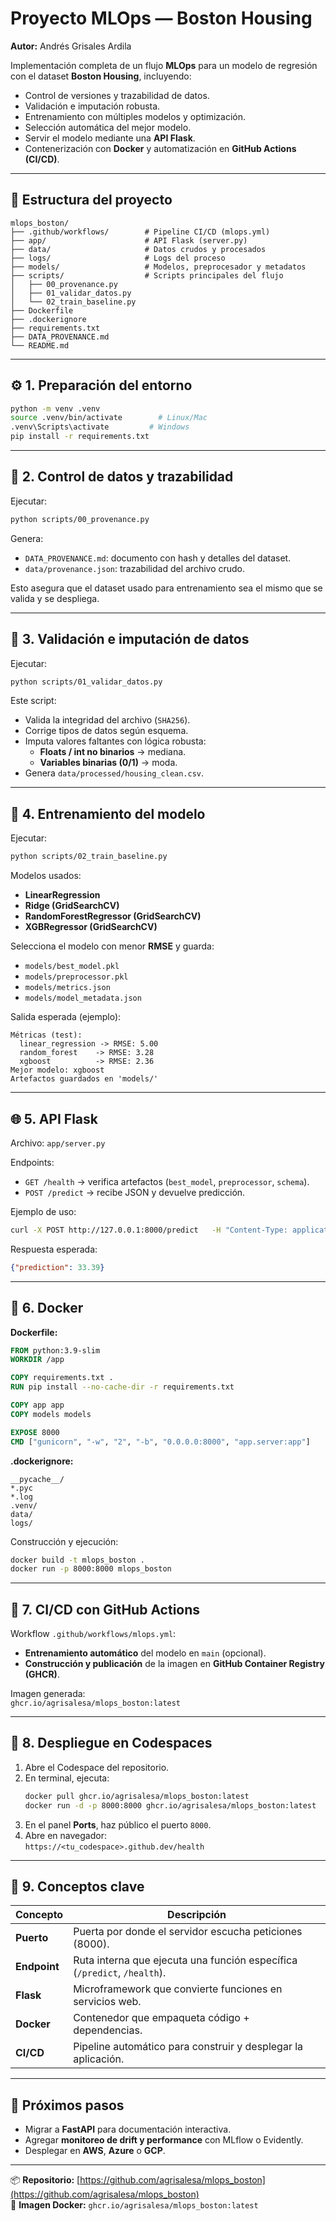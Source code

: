 # Proyecto MLOps — Boston Housing

**Autor:** Andrés Grisales Ardila

Implementación completa de un flujo **MLOps** para un modelo de regresión con el dataset **Boston Housing**, incluyendo:
- Control de versiones y trazabilidad de datos.
- Validación e imputación robusta.
- Entrenamiento con múltiples modelos y optimización.
- Selección automática del mejor modelo.
- Servir el modelo mediante una **API Flask**.
- Contenerización con **Docker** y automatización en **GitHub Actions (CI/CD)**.

---

## 📁 Estructura del proyecto

```
mlops_boston/
├── .github/workflows/        # Pipeline CI/CD (mlops.yml)
├── app/                      # API Flask (server.py)
├── data/                     # Datos crudos y procesados
├── logs/                     # Logs del proceso
├── models/                   # Modelos, preprocesador y metadatos
├── scripts/                  # Scripts principales del flujo
│   ├── 00_provenance.py
│   ├── 01_validar_datos.py
│   └── 02_train_baseline.py
├── Dockerfile
├── .dockerignore
├── requirements.txt
├── DATA_PROVENANCE.md
└── README.md
```

---

## ⚙️ 1. Preparación del entorno

```bash
python -m venv .venv
source .venv/bin/activate        # Linux/Mac
.venv\Scripts\activate         # Windows
pip install -r requirements.txt
```

---

## 🧩 2. Control de datos y trazabilidad

Ejecutar:
```bash
python scripts/00_provenance.py
```

Genera:
- `DATA_PROVENANCE.md`: documento con hash y detalles del dataset.  
- `data/provenance.json`: trazabilidad del archivo crudo.

Esto asegura que el dataset usado para entrenamiento sea el mismo que se valida y se despliega.

---

## 🧼 3. Validación e imputación de datos

Ejecutar:
```bash
python scripts/01_validar_datos.py
```

Este script:
- Valida la integridad del archivo (`SHA256`).
- Corrige tipos de datos según esquema.
- Imputa valores faltantes con lógica robusta:
  - **Floats / int no binarios** → mediana.
  - **Variables binarias (0/1)** → moda.
- Genera `data/processed/housing_clean.csv`.

---

## 🤖 4. Entrenamiento del modelo

Ejecutar:
```bash
python scripts/02_train_baseline.py
```

Modelos usados:
- **LinearRegression**
- **Ridge (GridSearchCV)**
- **RandomForestRegressor (GridSearchCV)**
- **XGBRegressor (GridSearchCV)**

Selecciona el modelo con menor **RMSE** y guarda:
- `models/best_model.pkl`
- `models/preprocessor.pkl`
- `models/metrics.json`
- `models/model_metadata.json`

Salida esperada (ejemplo):
```
Métricas (test):
  linear_regression -> RMSE: 5.00
  random_forest    -> RMSE: 3.28
  xgboost          -> RMSE: 2.36
Mejor modelo: xgboost
Artefactos guardados en 'models/'
```

---

## 🌐 5. API Flask

Archivo: `app/server.py`

Endpoints:
- `GET /health` → verifica artefactos (`best_model`, `preprocessor`, `schema`).
- `POST /predict` → recibe JSON y devuelve predicción.

Ejemplo de uso:

```bash
curl -X POST http://127.0.0.1:8000/predict   -H "Content-Type: application/json"   -d '{"CRIM":0.1,"ZN":18,"INDUS":2.31,"CHAS":0,"NOX":0.538,"RM":6.575,"AGE":65.2,"DIS":4.09,"RAD":1,"TAX":296,"PTRATIO":15.3,"B":396.9,"LSTAT":4.98}'
```

Respuesta esperada:
```json
{"prediction": 33.39}
```

---

## 🐳 6. Docker

**Dockerfile:**

```dockerfile
FROM python:3.9-slim
WORKDIR /app

COPY requirements.txt .
RUN pip install --no-cache-dir -r requirements.txt

COPY app app
COPY models models

EXPOSE 8000
CMD ["gunicorn", "-w", "2", "-b", "0.0.0.0:8000", "app.server:app"]
```

**.dockerignore:**
```
__pycache__/
*.pyc
*.log
.venv/
data/
logs/
```

Construcción y ejecución:
```bash
docker build -t mlops_boston .
docker run -p 8000:8000 mlops_boston
```

---

## 🔁 7. CI/CD con GitHub Actions

Workflow `.github/workflows/mlops.yml`:

- **Entrenamiento automático** del modelo en `main` (opcional).  
- **Construcción y publicación** de la imagen en **GitHub Container Registry (GHCR)**.

Imagen generada:  
`ghcr.io/agrisalesa/mlops_boston:latest`

---

## 🧭 8. Despliegue en Codespaces

1. Abre el Codespace del repositorio.  
2. En terminal, ejecuta:
   ```bash
   docker pull ghcr.io/agrisalesa/mlops_boston:latest
   docker run -d -p 8000:8000 ghcr.io/agrisalesa/mlops_boston:latest
   ```
3. En el panel **Ports**, haz público el puerto `8000`.  
4. Abre en navegador:  
   `https://<tu_codespace>.github.dev/health`

---

## 📘 9. Conceptos clave

| Concepto | Descripción |
|-----------|--------------|
| **Puerto** | Puerta por donde el servidor escucha peticiones (8000). |
| **Endpoint** | Ruta interna que ejecuta una función específica (`/predict`, `/health`). |
| **Flask** | Microframework que convierte funciones en servicios web. |
| **Docker** | Contenedor que empaqueta código + dependencias. |
| **CI/CD** | Pipeline automático para construir y desplegar la aplicación. |

---

## 🚀 Próximos pasos

- Migrar a **FastAPI** para documentación interactiva.  
- Agregar **monitoreo de drift y performance** con MLflow o Evidently.  
- Desplegar en **AWS**, **Azure** o **GCP**.

---

📦 **Repositorio:** [https://github.com/agrisalesa/mlops_boston](https://github.com/agrisalesa/mlops_boston)  
🧰 **Imagen Docker:** `ghcr.io/agrisalesa/mlops_boston:latest`
